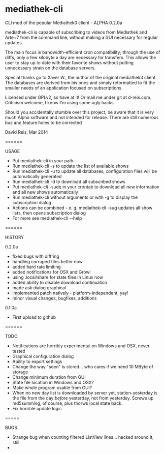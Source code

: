 mediathek-cli
======

CLI mod of the popular Mediathek3 client - ALPHA 0.2.0a

mediathek-cli is capable of subscribing to videos from Mediathek and Arte+7 from the command line, without making a GUI necessary for regular updates.

The main focus is bandwidth-efficient cron compatibility; through the use of diffs, only a few kilobyte a day are necessary for transfers. This allows the user to stay up to date with their favorite shows without putting unnecessary strain on the database servers.

Special thanks go to Xaver W., the author of the original mediathek3 client. The databases are derived from his ones and simply reformatted to fit the smaller needs of an application focused on subscriptions.

Licensed under GPLv2, so have at it! Or mail me under git at d-reis.com. Criticism welcome, I know I'm using some ugly hacks.

Should you accidentally stumble over this project, be aware that it is very much Alpha software and not intended for release. There are still numerous bus and feature holes to be corrected

David Reis, Mar 2014

======

USAGE

- Put mediathek-cli in your path
- Run mediathek-cli -s to update the list of available shows
- Run mediathek-cli -u to update all databases, configuration files will be automatically generated
- Run mediathek-cli -d to download all subscribed shows
- Put mediathek-cli -sudq in your crontab to download all new information and all new shows automatically
- Run mediathek-cli without arguments or with -g to display the subscription dialog
- Actions can be combined - e. g. mediathek-cli -sug updates all show lists, then opens subscription dialog
- For more see mediathek-cli --help

======

HISTORY

0.2.0a
- fixed bugs with diff'ing
- handling corruped files better now
- added hard rate limiting
- added notifications for OSX and Growl
- using .local/share for state files in Linux now
- added ability to disable download continuation
- made ask dialog graphical
- implemented patch natively - platform-independent, yay!
- minor visual changes, bugfixes, additions

0.1.0a
- First upload to github

======

TODO

- Notifications are horribly experimental on Windows and OSX, never tested
- Graphical configuration dialog
- Ability to export settings
- Change the way "seen" is stored... who cares if we need 10 MByte of storage
- Change minimum duration from GUI
- State file location in Windows and OSX?
- Make whole program usable from GUI?
- When no new day list is downloaded by server yet, station-yesterday is the file from the day _before_ yesterday, not from yesterday. Screws up md5summing, of course, plus thorws local state back.
- Fix horrible update logic

=====

BUGS

- Strange bug when counting filtered ListView lines... hacked around it, still
- 
